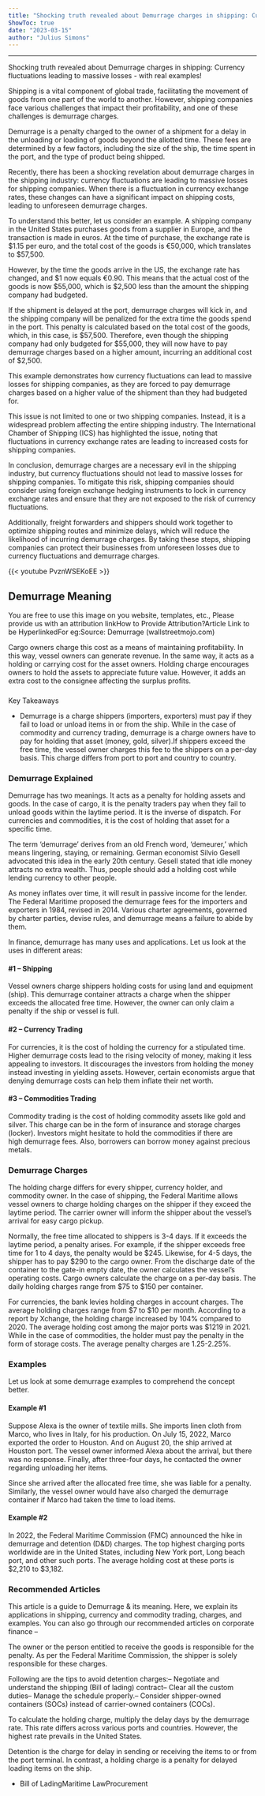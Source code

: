 ```yaml
---
title: "Shocking truth revealed about Demurrage charges in shipping: Currency fluctuations leading to massive losses - with real examples!"
ShowToc: true 
date: "2023-03-15"
author: "Julius Simons"
---
```

*****
Shocking truth revealed about Demurrage charges in shipping: Currency fluctuations leading to massive losses - with real examples!

Shipping is a vital component of global trade, facilitating the movement of goods from one part of the world to another. However, shipping companies face various challenges that impact their profitability, and one of these challenges is demurrage charges.

Demurrage is a penalty charged to the owner of a shipment for a delay in the unloading or loading of goods beyond the allotted time. These fees are determined by a few factors, including the size of the ship, the time spent in the port, and the type of product being shipped.

Recently, there has been a shocking revelation about demurrage charges in the shipping industry: currency fluctuations are leading to massive losses for shipping companies. When there is a fluctuation in currency exchange rates, these changes can have a significant impact on shipping costs, leading to unforeseen demurrage charges.

To understand this better, let us consider an example. A shipping company in the United States purchases goods from a supplier in Europe, and the transaction is made in euros. At the time of purchase, the exchange rate is $1.15 per euro, and the total cost of the goods is €50,000, which translates to $57,500.

However, by the time the goods arrive in the US, the exchange rate has changed, and $1 now equals €0.90. This means that the actual cost of the goods is now $55,000, which is $2,500 less than the amount the shipping company had budgeted.

If the shipment is delayed at the port, demurrage charges will kick in, and the shipping company will be penalized for the extra time the goods spend in the port. This penalty is calculated based on the total cost of the goods, which, in this case, is $57,500. Therefore, even though the shipping company had only budgeted for $55,000, they will now have to pay demurrage charges based on a higher amount, incurring an additional cost of $2,500.

This example demonstrates how currency fluctuations can lead to massive losses for shipping companies, as they are forced to pay demurrage charges based on a higher value of the shipment than they had budgeted for.

This issue is not limited to one or two shipping companies. Instead, it is a widespread problem affecting the entire shipping industry. The International Chamber of Shipping (ICS) has highlighted the issue, noting that fluctuations in currency exchange rates are leading to increased costs for shipping companies.

In conclusion, demurrage charges are a necessary evil in the shipping industry, but currency fluctuations should not lead to massive losses for shipping companies. To mitigate this risk, shipping companies should consider using foreign exchange hedging instruments to lock in currency exchange rates and ensure that they are not exposed to the risk of currency fluctuations.

Additionally, freight forwarders and shippers should work together to optimize shipping routes and minimize delays, which will reduce the likelihood of incurring demurrage charges. By taking these steps, shipping companies can protect their businesses from unforeseen losses due to currency fluctuations and demurrage charges.

{{< youtube PvznWSEKoEE >}} 



## Demurrage Meaning
 
 You are free to use this image on you website, templates, etc.,  Please provide us with an attribution linkHow to Provide Attribution?Article Link to be HyperlinkedFor eg:Source: Demurrage (wallstreetmojo.com) 
 
Cargo owners charge this cost as a means of maintaining profitability. In this way, vessel owners can generate revenue. In the same way, it acts as a holding or carrying cost for the asset owners. Holding charge encourages owners to hold the assets to appreciate future value. However, it adds an extra cost to the consignee affecting the surplus profits. 
 

 
### 
Key Takeaways

 
- Demurrage is a charge shippers (importers, exporters) must pay if they fail to load or unload items in or from the ship. While in the case of commodity and currency trading, demurrage is a charge owners have to pay for holding that asset (money, gold, silver).If shippers exceed the free time, the vessel owner charges this fee to the shippers on a per-day basis. This charge differs from port to port and country to country.

 
### Demurrage Explained
 
Demurrage has two meanings. It acts as a penalty for holding assets and goods. In the case of cargo, it is the penalty traders pay when they fail to unload goods within the laytime period. It is the inverse of dispatch. For currencies and commodities, it is the cost of holding that asset for a specific time. 
 
The term ‘demurrage’ derives from an old French word, ‘demeurer,’ which means lingering, staying, or remaining. German economist Silvio Gesell advocated this idea in the early 20th century. Gesell stated that idle money attracts no extra wealth. Thus, people should add a holding cost while lending currency to other people.
 
As money inflates over time, it will result in passive income for the lender. The Federal Maritime proposed the demurrage fees for the importers and exporters in 1984, revised in 2014. Various charter agreements, governed by charter parties, devise rules, and demurrage means a failure to abide by them.
 
In finance, demurrage has many uses and applications. Let us look at the uses in different areas:
 
#### #1 – Shipping
 
Vessel owners charge shippers holding costs for using land and equipment (ship). This demurrage container attracts a charge when the shipper exceeds the allocated free time. However, the owner can only claim a penalty if the ship or vessel is full. 
 
#### #2 – Currency Trading
 
For currencies, it is the cost of holding the currency for a stipulated time. Higher demurrage costs lead to the rising velocity of money, making it less appealing to investors. It discourages the investors from holding the money instead investing in yielding assets. However, certain economists argue that denying demurrage costs can help them inflate their net worth. 
 
#### #3 – Commodities Trading
 
Commodity trading is the cost of holding commodity assets like gold and silver. This charge can be in the form of insurance and storage charges (locker). Investors might hesitate to hold the commodities if there are high demurrage fees. Also, borrowers can borrow money against precious metals. 
 
### Demurrage Charges 
 
The holding charge differs for every shipper, currency holder, and commodity owner. In the case of shipping, the Federal Maritime allows vessel owners to charge holding charges on the shipper if they exceed the laytime period. The carrier owner will inform the shipper about the vessel’s arrival for easy cargo pickup. 
 
Normally, the free time allocated to shippers is 3-4 days. If it exceeds the laytime period, a penalty arises. For example, if the shipper exceeds free time for 1 to 4 days, the penalty would be $245. Likewise, for 4-5 days, the shipper has to pay $290 to the cargo owner. From the discharge date of the container to the gate-in empty date, the owner calculates the vessel’s operating costs. Cargo owners calculate the charge on a per-day basis. The daily holding charges range from $75 to $150 per container. 
 
For currencies, the bank levies holding charges in account charges. The average holding charges range from $7 to $10 per month. According to a report by Xchange, the holding charge increased by 104% compared to 2020. The average holding cost among the major ports was $1219 in 2021. While in the case of commodities, the holder must pay the penalty in the form of storage costs. The average penalty charges are 1.25-2.25%. 
 
### Examples
 
Let us look at some demurrage examples to comprehend the concept better.
 
#### Example #1
 
Suppose Alexa is the owner of textile mills. She imports linen cloth from Marco, who lives in Italy, for his production. On July 15, 2022, Marco exported the order to Houston. And on August 20, the ship arrived at Houston port. The vessel owner informed Alexa about the arrival, but there was no response. Finally, after three-four days, he contacted the owner regarding unloading her items.
 
Since she arrived after the allocated free time, she was liable for a penalty. Similarly, the vessel owner would have also charged the demurrage container if Marco had taken the time to load items. 
 
#### Example #2
 
In 2022, the Federal Maritime Commission (FMC) announced the hike in demurrage and detention (D&D) charges. The top highest charging ports worldwide are in the United States, including New York port, Long beach port, and other such ports. The average holding cost at these ports is $2,210 to $3,182.  
 
### Recommended Articles
 
This article is a guide to Demurrage & its meaning. Here, we explain its applications in shipping, currency and commodity trading, charges, and examples. You can also go through our recommended articles on corporate finance –
 
The owner or the person entitled to receive the goods is responsible for the penalty. As per the Federal Maritime Commission, the shipper is solely responsible for these charges.
 
Following are the tips to avoid detention charges:– Negotiate and understand the shipping (Bill of lading) contract– Clear all the custom duties– Manage the schedule properly.– Consider shipper-owned containers (SOCs) instead of carrier-owned containers (COCs).
 
To calculate the holding charge, multiply the delay days by the demurrage rate. This rate differs across various ports and countries. However, the highest rate prevails in the United States. 
 
Detention is the charge for delay in sending or receiving the items to or from the port terminal. In contrast, a holding charge is a penalty for delayed loading items on the ship. 
 
- Bill of LadingMaritime LawProcurement




